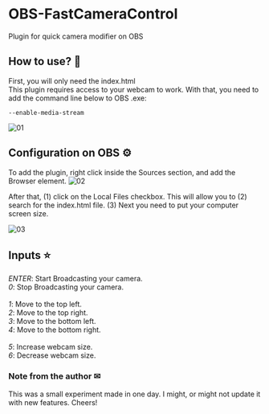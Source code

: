 # OBS-FastCameraControl
 Plugin for quick camera modifier on OBS
 
## How to use? 🤔
First, you will only need the index.html\
This plugin requires access to your webcam to work. With that, you need to add the command line below to OBS .exe:

`--enable-media-stream`

![01](https://github.com/orbtz/OBS-QuickCameraControl/blob/master/readme_images/img_01.png "OBS Configuration")

## Configuration on OBS ⚙
To add the plugin, right click inside the Sources section, and add the Browser element.
![02](https://github.com/orbtz/OBS-QuickCameraControl/blob/master/readme_images/img_02.png "Inside OBS")

After that, (1) click on the Local Files checkbox. This will allow you to (2) search for the index.html file. (3) Next you need to put your computer screen size.

![03](https://github.com/orbtz/OBS-QuickCameraControl/blob/master/readme_images/img_03.png "Plugin Configuration")

## Inputs ⭐
*ENTER*: Start Broadcasting your camera.\
*0*: Stop Broadcasting your camera.\
\
*1*: Move to the top left.\
*2*: Move to the top right.\
*3*: Move to the bottom left.\
*4*: Move to the bottom right.\
\
*5*: Increase webcam size.\
*6*: Decrease webcam size.

### Note from the author ✉
This was a small experiment made in one day. I might, or might not update it with new features. Cheers!
